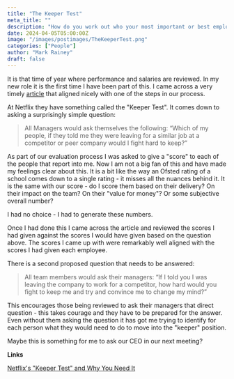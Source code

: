 ```yaml
---
title: "The Keeper Test"
meta_title: ""
description: "How do you work out who your most important or best employees are?"
date: 2024-04-05T05:00:00Z
image: "/images/postimages/TheKeeperTest.png"
categories: ["People"]
author: "Mark Rainey"
draft: false
---
```


It is that time of year where performance and salaries are reviewed. In my new role it is the first time I have been part of this. I came across a very timely [article](https://www.highlights.lornerubis.com/2015/08/the-netflix-keeper-test-and-the-courage-to-take-it/) that aligned nicely with one of the steps in our process. 

<!-- more -->

At Netflix they have something called the "Keeper Test". It comes down to asking a surprisingly simple question:

> All Managers would ask themselves the following: “Which of my people, if they told me they were leaving for a similar job at a competitor or peer company would I fight hard to keep?”

As part of our evaluation process I was asked to give a "score" to each of the people that report into me. Now I am not a big fan of this and have made my feelings clear about this. It is a bit like the way an Ofsted rating of a school comes down to a single rating - it misses all the nuances behind it. It is the same with our score - do I score them based on their delivery? On their impact on the team? On their "value for money"? Or some subjective overall number?

I had no choice - I had to generate these numbers.

Once I had done this I came across the article and reviewed the scores I had given against the scores I would have given based on the question above. The scores I came up with were remarkably well aligned with the scores I had given each employee. 

There is a second proposed question that needs to be answered:

> All team members would ask their managers: “If I told you I was leaving the company to work for a competitor, how hard would you fight to keep me and try and convince me to change my mind?”

This encourages those being reviewed to ask their managers that direct question - this takes courage and they have to be prepared for the answer. Even without them asking the question it has got me trying to identify for each person what they would need to do to move into the "keeper" position.

Maybe this is something for me to ask our CEO in our next meeting?

__Links__

[Netflix's "Keeper Test" and Why You Need It](https://www.highlights.lornerubis.com/2015/08/the-netflix-keeper-test-and-the-courage-to-take-it)